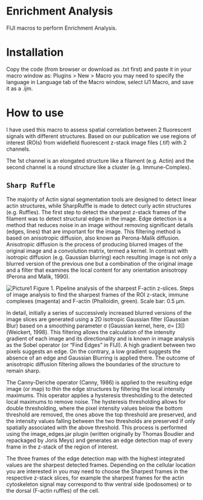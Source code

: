 # Enrichment Analysis
FIJI macros to perform Enrichment Analysis.

# Installation
Copy the code (from browser or download as .txt first) and paste it in your macro window as: 
     Plugins > New > Macro
you may need to specify the language in Language tab of the Macro window, select IJ1 Macro, and save it as a .ijm.

# How to use 
I have used this macro to assess spatial correlation between 2 fluorescent signals with different structures. Based on our publication we use regions of interest (ROIs) from widefield fluorescent z-stack image files (.tif) with 2 channels.

The 1st channel is an elongated structure like a filament (e.g. Actin) and the second channel is a round structure like a cluster (e.g. Immune-Complex).

## `Sharp Ruffle`
The majority of Actin signal segmentation tools are designed to detect linear actin structures, while SharpRuffle is made to detect curly actin structures (e.g. Ruffles). 
The first step to detect the sharpest z-stack frames of the filament was to detect structural edges in the image. Edge detection is a method that reduces noise in an image without removing significant details (edges, lines) that are important for the image. This filtering method is based on anisotropic diffusion, also known as Perona-Malik diffusion. Anisotropic diffusion is the process of producing blurred images of the original image and a convolution matrix, termed a kernel. In contrast with isotropic diffusion (e.g. Gaussian blurring) each resulting image is not only a blurred version of the previous one but a combination of the original image and a filter that examines the local content for any orientation anisotropy (Perona and Malik, 1990). 

![Picture1](https://github.com/maroiliop/Enrichment-Analysis/assets/136265557/f3ac05b2-407b-43b7-9035-feef6bdb0488)
Figure 1. Pipeline analysis of the sharpest F-actin z-slices. Steps of image analysis to find the sharpest frames of the ROI z-stack, immune complexes (magenta) and F-actin (Phalloidin, green). Scale bar: 0.5 µm.

In detail, initially a series of successively increased blurred versions of the image slices are generated using a 2D isotropic Gaussian filter (Gaussian Blur) based on a smoothing parameter σ (Gaussian kernel, here, σ= [3]) (Weickert, 1998). This filtering allows the calculation of the intensity gradient of each image and its directionality and is known in image analysis as the Sobel operator (or “Find Edges” in FIJI). A high gradient between two pixels suggests an edge. On the contrary, a low gradient suggests the absence of an edge and Gaussian Blurring is applied there. The outcome of anisotropic diffusion filtering allows the boundaries of the structure to remain sharp.

The Canny-Deriche operator (Canny, 1986) is applied to the resulting edge image (or map) to thin the edge structures by filtering the local intensity maximums. This operator applies a hysteresis thresholding to the detected local maximums to remove noise. The hysteresis thresholding allows for double thresholding, where the pixel intensity values below the bottom threshold are removed, the ones above the top threshold are preserved, and the intensity values falling between the two thresholds are preserved if only spatially associated with the above threshold. This process is performed using the image_edges.jar plugin (written originally by Thomas Boudier and repackaged by Joris Meys) and generates an edge detection map of every frame in the z-stack of the region of interest. 

The three frames of the edge detection map with the highest integrated values are the sharpest detected frames. Depending on the cellular location you are interested in you may need to choose the Sharpest frames in the respective z-stack slices, for example the sharpest frames for the actin cytoskeleton signal may correspond to thw ventral side (podosomes) or to the dorsal (F-actin ruffles) of the cell. 
